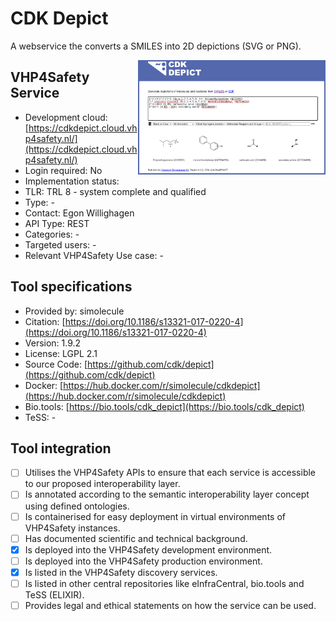 # CDK Depict

A webservice the converts a SMILES into 2D depictions (SVG or PNG).

<img width="300" align="right"
     alt="screenshot of the service" 
     src="cdkdepict.png">
## VHP4Safety Service

* Development cloud: [https://cdkdepict.cloud.vhp4safety.nl/](https://cdkdepict.cloud.vhp4safety.nl/)
* Login required: No
* Implementation status: 
* TLR: TRL 8 - system complete and qualified
* Type: -
* Contact: Egon Willighagen
* API Type: REST
* Categories: -
* Targeted users: -
* Relevant VHP4Safety Use case: -

## Tool specifications

* Provided by: simolecule
* Citation: [https://doi.org/10.1186/s13321-017-0220-4](https://doi.org/10.1186/s13321-017-0220-4)
* Version: 1.9.2
* License: LGPL 2.1
* Source Code: [https://github.com/cdk/depict](https://github.com/cdk/depict)
* Docker: [https://hub.docker.com/r/simolecule/cdkdepict](https://hub.docker.com/r/simolecule/cdkdepict)
* Bio.tools: [https://bio.tools/cdk_depict](https://bio.tools/cdk_depict)
* TeSS: -

## Tool integration

- [ ] Utilises the VHP4Safety APIs to ensure that each service is accessible to our proposed interoperability layer.
- [ ] Is annotated according to the semantic interoperability layer concept using defined ontologies.
- [ ] Is containerised for easy deployment in virtual environments of VHP4Safety instances.
- [ ] Has documented scientific and technical background.
- [x] Is deployed into the VHP4Safety development environment.
- [ ] Is deployed into the VHP4Safety production environment.
- [x] Is listed in the VHP4Safety discovery services.
- [ ] Is listed in other central repositories like eInfraCentral, bio.tools and TeSS (ELIXIR).
- [ ] Provides legal and ethical statements on how the service can be used.

<script type="application/ld+json">
{
  "@context": "https://schema.org/",
  "@type": "SoftwareApplication",
  "http://purl.org/dc/terms/conformsTo": {
      "@type": "CreativeWork", "@id": "https://bioschemas.org/profiles/ComputationalTool/1.0-RELEASE"
  },
  "@id" : "https://vhp4safety.github.io/cloud/service/cdkdepict",
  "name": "CDK Depict", 
  "description": "A webservice the converts a SMILES into 2D depictions (SVG or PNG).",
  "url": "https://cdkdepict.cloud.vhp4safety.nl/",
  "softwareVersion": "1.9.2",
  "license": "https://www.gnu.org/licenses/old-licenses/lgpl-2.1.en.html"
}
</script>
